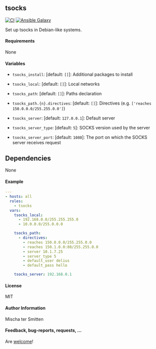 ## tsocks

[![CI](https://github.com/Oefenweb/ansible-tsocks/workflows/CI/badge.svg)](https://github.com/Oefenweb/ansible-tsocks/actions?query=workflow%3ACI)
[![Ansible Galaxy](http://img.shields.io/badge/ansible--galaxy-tsocks-blue.svg)](https://galaxy.ansible.com/Oefenweb/tsocks)

Set up tsocks in Debian-like systems.

#### Requirements

None

#### Variables

* `tsocks_install`: [default: `[]`]: Additional packages to install

* `tsocks_local`: [default: `[]`]: Local networks
* `tsocks_path`: [default: `[]`]: Paths declaration
* `tsocks_path.{n}.directives`: [default: `[]`]: Directives (e.g. `['reaches 150.0.0.0/255.255.0.0']`)
* `tsocks_server`: [default: `127.0.0.1`]: Default server
* `tsocks_server_type`: [default: `5`]: SOCKS version used by the server
* `tsocks_server_port`: [default: `1080`]: The port on which the SOCKS server receives request

## Dependencies

None

#### Example

```yaml
---
- hosts: all
  roles:
    - tsocks
  vars:
    tsocks_local:
      - 192.168.0.0/255.255.255.0
      - 10.0.0.0/255.0.0.0

    tsocks_path:
      - directives:
        - reaches 150.0.0.0/255.255.0.0
        - reaches 150.1.0.0:80/255.255.0.0
        - server 10.1.7.25
        - server_type 5
        - default_user delius
        - default_pass hello

    tsocks_server: 192.168.0.1
```

#### License

MIT

#### Author Information

Mischa ter Smitten

#### Feedback, bug-reports, requests, ...

Are [welcome](https://github.com/Oefenweb/ansible-tsocks/issues)!
